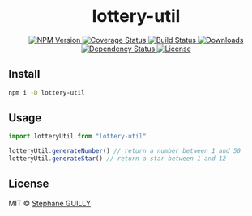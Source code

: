 <big><h1 align="center">lottery-util</h1></big>

<p align="center">
  <a href="https://npmjs.org/package/lottery-util">
    <img src="https://img.shields.io/npm/v/lottery-util.svg?style=flat-square"
         alt="NPM Version">
  </a>

  <a href="https://coveralls.io/r/sguilly/lottery-util">
    <img src="https://img.shields.io/coveralls/sguilly/lottery-util.svg?style=flat-square"
         alt="Coverage Status">
  </a>

  <a href="https://travis-ci.org/sguilly/lottery-util">
    <img src="https://img.shields.io/travis/sguilly/lottery-util.svg?style=flat-square"
         alt="Build Status">
  </a>

  <a href="https://npmjs.org/package/lottery-util">
    <img src="http://img.shields.io/npm/dm/lottery-util.svg?style=flat-square"
         alt="Downloads">
  </a>

  <a href="https://david-dm.org/sguilly/lottery-util.svg">
    <img src="https://david-dm.org/sguilly/lottery-util.svg?style=flat-square"
         alt="Dependency Status">
  </a>

  <a href="https://github.com/sguilly/lottery-util/blob/master/LICENSE">
    <img src="https://img.shields.io/npm/l/lottery-util.svg?style=flat-square"
         alt="License">
  </a>
</p>

<p align="center"><big>

</big></p>


## Install

```sh
npm i -D lottery-util
```

## Usage

```js
import lotteryUtil from "lottery-util"

lotteryUtil.generateNumber() // return a number between 1 and 50
lotteryUtil.generateStar() // return a star between 1 and 12
```

## License

MIT © [Stéphane GUILLY](http://github.com/sguilly)

[npm-url]: https://npmjs.org/package/lottery-util
[npm-image]: https://img.shields.io/npm/v/lottery-util.svg?style=flat-square

[travis-url]: https://travis-ci.org/sguilly/lottery-util
[travis-image]: https://img.shields.io/travis/sguilly/lottery-util.svg?style=flat-square

[coveralls-url]: https://coveralls.io/r/sguilly/lottery-util
[coveralls-image]: https://img.shields.io/coveralls/sguilly/lottery-util.svg?style=flat-square

[depstat-url]: https://david-dm.org/sguilly/lottery-util
[depstat-image]: https://david-dm.org/sguilly/lottery-util.svg?style=flat-square

[download-badge]: http://img.shields.io/npm/dm/lottery-util.svg?style=flat-square
